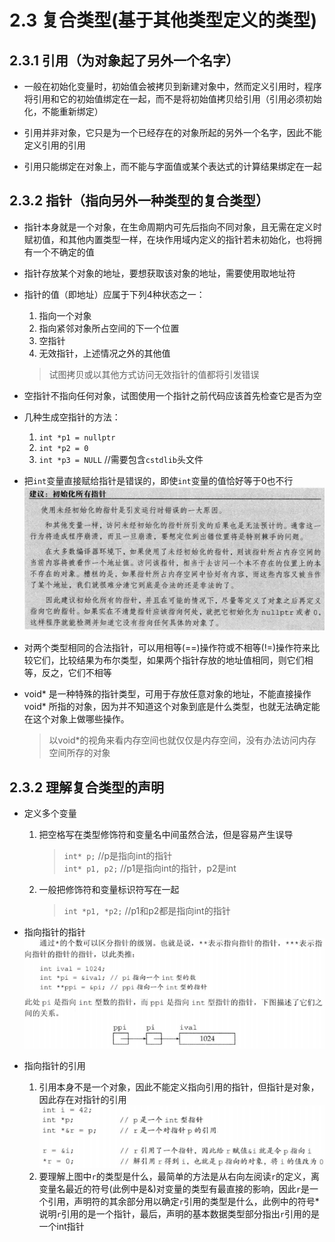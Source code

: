 # 2.3 复合类型(基于其他类型定义的类型)

## 2.3.1 引用（为对象起了另外一个名字）
+ 一般在初始化变量时，初始值会被拷贝到新建对象中，然而定义引用时，程序将引用和它的初始值绑定在一起，而不是将初始值拷贝给引用（引用必须初始化，不能重新绑定）

+ 引用并非对象，它只是为一个已经存在的对象所起的另外一个名字，因此不能定义引用的引用

+ 引用只能绑定在对象上，而不能与字面值或某个表达式的计算结果绑定在一起

## 2.3.2 指针（指向另外一种类型的复合类型）
+ 指针本身就是一个对象，在生命周期内可先后指向不同对象，且无需在定义时赋初值，和其他内置类型一样，在块作用域内定义的指针若未初始化，也将拥有一个不确定的值

+ 指针存放某个对象的地址，要想获取该对象的地址，需要使用取地址符

+ 指针的值（即地址）应属于下列4种状态之一：
  1. 指向一个对象
  2. 指向紧邻对象所占空间的下一个位置
  3. 空指针
  4. 无效指针，上述情况之外的其他值
  > 试图拷贝或以其他方式访问无效指针的值都将引发错误

+ 空指针不指向任何对象，试图使用一个指针之前代码应该首先检查它是否为空

+ 几种生成空指针的方法：
    1. `int *p1 = nullptr`
    2. `int *p2 = 0`
    3. `int *p3 = NULL`  //需要包含`cstdlib`头文件

+ 把`int`变量直接赋给指针是错误的，即使`int`变量的值恰好等于0也不行
![初始化所有指针](../images/2.9.png)

+ 对两个类型相同的合法指针，可以用相等(==)操作符或不相等(!=)操作符来比较它们，比较结果为布尔类型，如果两个指针存放的地址值相同，则它们相等，反之，它们不相等

+ void* 是一种特殊的指针类型，可用于存放任意对象的地址，不能直接操作void* 所指的对象，因为并不知道这个对象到底是什么类型，也就无法确定能在这个对象上做哪些操作。
  > 以void*的视角来看内存空间也就仅仅是内存空间，没有办法访问内存空间所存的对象

## 2.3.2 理解复合类型的声明
+ 定义多个变量
  1. 把空格写在类型修饰符和变量名中间虽然合法，但是容易产生误导
     > `int* p;`  //p是指向int的指针  
     > `int* p1, p2;`  //p1是指向int的指针，p2是int
  2. 一般把修饰符和变量标识符写在一起
     > `int *p1, *p2;`  //p1和p2都是指向int的指针

+ 指向指针的指针
![指向指针的指针](../images/2.10.png)

+ 指向指针的引用
  1. 引用本身不是一个对象，因此不能定义指向引用的指针，但指针是对象，因此存在对指针的引用
![指向指针的引用](../images/2.11.png)
  2. 要理解上图中`r`的类型是什么，最简单的方法是从右向左阅读`r`的定义，离变量名最近的符号(此例中是&)对变量的类型有最直接的影响，因此`r`是一个引用，声明符的其余部分用以确定`r`引用的类型是什么，此例中的符号*说明`r`引用的是一个指针，最后，声明的基本数据类型部分指出`r`引用的是一个int指针